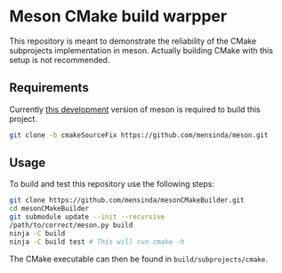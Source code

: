 # Meson CMake build warpper

This repository is meant to demonstrate the reliability of the CMake
subprojects implementation in meson. Actually building CMake with
this setup is not recommended.

## Requirements

Currently [this development](https://github.com/mensinda/meson/tree/cmakeSourceFix)
version of meson is required to build this project.

```bash
git clone -b cmakeSourceFix https://github.com/mensinda/meson.git
```

## Usage

To build and test this repository use the following steps:

```bash
git clone https://github.com/mensinda/mesonCMakeBuilder.git
cd mesonCMakeBuilder
git submodule update --init --recursive
/path/to/correct/meson.py build
ninja -C build
ninja -C build test # This will run cmake -h
```

The CMake executable can then be found in `build/subprojects/cmake`.
